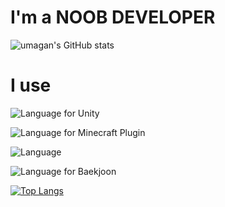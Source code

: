 # I'm a NOOB DEVELOPER
![umagan's GitHub stats](https://github-readme-stats.vercel.app/api?username=ganwooma&show_icons=true&theme=radical)

# I use
![Language](https://img.shields.io/badge/Language-CSharp-purple) for Unity

![Language](https://img.shields.io/badge/Language-Java-orange) for Minecraft Plugin

![Language](https://img.shields.io/badge/Language-Python-blue)

![Language](https://img.shields.io/badge/Language-Cpp-blue) for Baekjoon

[![Top Langs](https://github-readme-stats.vercel.app/api/top-langs/?username=ganwooma&layout=compact&theme=tokyonight)](https://github.com/anuraghazra/github-readme-stats)
